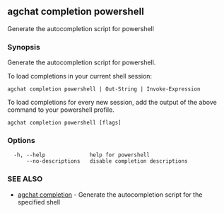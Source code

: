 ## agchat completion powershell

Generate the autocompletion script for powershell

### Synopsis

Generate the autocompletion script for powershell.

To load completions in your current shell session:

	agchat completion powershell | Out-String | Invoke-Expression

To load completions for every new session, add the output of the above command
to your powershell profile.


```
agchat completion powershell [flags]
```

### Options

```
  -h, --help              help for powershell
      --no-descriptions   disable completion descriptions
```

### SEE ALSO

* [agchat completion](agchat_completion.md)	 - Generate the autocompletion script for the specified shell


